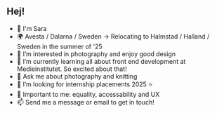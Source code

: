 ## Hej!  
- 👋 I'm Sara
- 🌍 Avesta / Dalarna / Sweden -> Relocating to Halmstad / Halland / Sweden in the summer of '25
- 👀 I’m interested in photography and enjoy good design
- 🌱 I’m currently learning all about front end development at Medieinstitutet. So excited about that!
- 💬 Ask me about photography and knitting
- 💞️ I’m looking for internship placements 2025 ⭐
- 🟰 Important to me: equality, accessability and UX
- 📫 Send me a message or email to get in touch!

<!---
SaraGdbg/SaraGdbg is a ✨ special ✨ repository because its `README.md` (this file) appears on your GitHub profile.
You can click the Preview link to take a look at your changes.
--->
